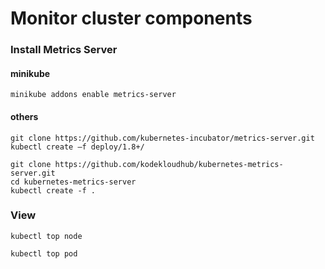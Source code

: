 # Monitor cluster components

### Install Metrics Server

#### minikube

```
minikube addons enable metrics-server
```

#### others

```
git clone https://github.com/kubernetes-incubator/metrics-server.git
kubectl create –f deploy/1.8+/
```

```
git clone https://github.com/kodekloudhub/kubernetes-metrics-server.git
cd kubernetes-metrics-server
kubectl create -f .
```

### View&#x20;

```
kubectl top node
```

```
kubectl top pod
```
